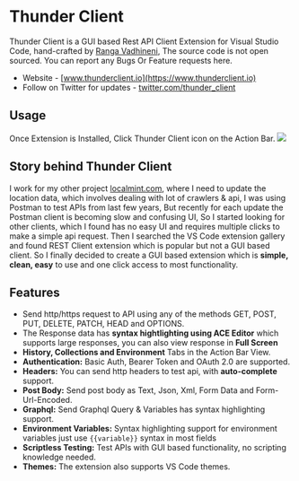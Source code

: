 # Thunder Client
Thunder Client is a GUI based Rest API Client Extension for Visual Studio Code, hand-crafted by [Ranga Vadhineni](https://twitter.com/ranga_vadhineni), The source code is not open sourced. You can report any Bugs Or Feature requests here.

* Website - [www.thunderclient.io](https://www.thunderclient.io)
* Follow on Twitter for updates - [twitter.com/thunder_client](https://twitter.com/thunder_client)

## Usage
Once Extension is Installed, Click Thunder Client icon on the Action Bar.
![](https://github.com/rangav/thunder-client-support/blob/6ba3bfa7b2142572bd84029efb745972721d7963/thunder-client-vscode.png)

## Story behind Thunder Client
I work for my other project [localmint.com](https://www.localmint.com/), where I need to update the location data, which involves dealing with lot of crawlers & api, I was using Postman to test APIs from last few years, But recently for each update the Postman client is becoming slow and confusing UI, So I started looking for other clients, which I found has no easy UI and requires multiple clicks to make a simple api request. Then I searched the VS Code extension gallery and found REST Client extension which is popular but not a GUI based client. So I finally decided to create a GUI based extension which is **simple, clean, easy** to use and one click access to most functionality.

## Features
* Send http/https request to API using any of the methods GET, POST, PUT, DELETE, PATCH, HEAD and OPTIONS.
* The Response data has **syntax hightlighting using ACE Editor** which supports large responses, you can also view response in **Full Screen**
* **History, Collections and Environment** Tabs in the Action Bar View.
* **Authentication:** Basic Auth, Bearer Token and OAuth 2.0 are supported.
* **Headers:** You can send http headers to test api, with **auto-complete** support.
* **Post Body:** Send post body as Text, Json, Xml, Form Data and Form-Url-Encoded.
* **Graphql:** Send Graphql Query & Variables has syntax highlighting support.
* **Environment Variables:** Syntax highlighting support for environment variables just use `{{variable}}` syntax in most fields
* **Scriptless Testing:** Test APIs with GUI based functionality, no scripting knowledge needed.
* **Themes:** The extension also supports VS Code themes.
